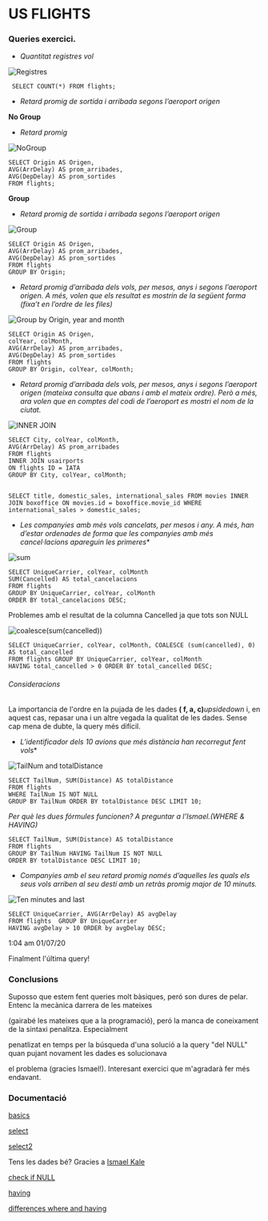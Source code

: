 # US FLIGHTS

### Queries exercici.

 * _Quantitat registres vol_

 ![Registres](https://imgur.com/MFLfSdz.png)

     SELECT COUNT(*) FROM flights;

 * _Retard promig de sortida i arribada segons l’aeroport origen_

 **No Group**

 * _Retard promig_

![NoGroup](https://imgur.com/Nro1UV1.png)

    SELECT Origin AS Origen, 
    AVG(ArrDelay) AS prom_arribades, 
    AVG(DepDelay) AS prom_sortides 
    FROM flights;

**Group**

* _Retard promig de sortida i arribada segons l’aeroport origen_

![Group](https://imgur.com/OiGMcAJ.png)
           

    SELECT Origin AS Origen, 
    AVG(ArrDelay) AS prom_arribades, 
    AVG(DepDelay) AS prom_sortides 
    FROM flights 
    GROUP BY Origin;

* _Retard promig d’arribada dels vols, per mesos, anys i segons l’aeroport origen. A més, volen que els resultat es mostrin de la següent forma (fixa’t en l’ordre de les files)_    

![Group by Origin, year and month](https://imgur.com/zKCYncK.png)

    SELECT Origin AS Origen,
    colYear, colMonth,
    AVG(ArrDelay) AS prom_arribades,
    AVG(DepDelay) AS prom_sortides
    FROM flights
    GROUP BY Origin, colYear, colMonth;

* _Retard promig d’arribada dels vols, per mesos, anys i segons l’aeroport origen (mateixa consulta que abans i amb el mateix ordre). Però a més, ara volen que en comptes del codi de l’aeroport es mostri el nom de la ciutat._    

![INNER JOIN](https://imgur.com/yh8F7Qf.png)

    SELECT City, colYear, colMonth, 
    AVG(ArrDelay) AS prom_arribades
    FROM flights
    INNER JOIN usairports
    ON flights ID = IATA
    GROUP BY City, colYear, colMonth; 


    SELECT title, domestic_sales, international_sales FROM movies INNER JOIN boxoffice ON movies.id = boxoffice.movie_id WHERE international_sales > domestic_sales;

* _Les companyies amb més vols cancelats, per mesos i any. A més, han d’estar ordenades de forma que les companyies amb més cancel·lacions apareguin les primeres_*

![sum](https://imgur.com/WACdPCE.png)

    SELECT UniqueCarrier, colYear, colMonth
    SUM(Cancelled) AS total_cancelacions
    FROM flights 
    GROUP BY UniqueCarrier, colYear, colMonth
    ORDER BY total_cancelacions DESC;

Problemes amb el resultat de la columna Cancelled ja que tots son NULL

![coalesce(sum(cancelled))](https://imgur.com/Qnz50au.png)

    SELECT UniqueCarrier, colYear, colMonth, COALESCE (sum(cancelled), 0) AS total_cancelled 
    FROM flights GROUP BY UniqueCarrier, colYear, colMonth 
    HAVING total_cancelled > 0 ORDER BY total_cancelled DESC;

###### Consideracions

La importancia de l'ordre en la pujada de les dades **( f, a, c)**_upsidedown_ i, en aquest cas, repasar una i un altre vegada la qualitat de les dades. Sense cap mena de dubte, la query més difícil.

* _L’identificador dels 10 avions que més distància han recorregut fent vols_*

![TailNum and totalDistance](https://imgur.com/AuxVrsQ.png)

    SELECT TailNum, SUM(Distance) AS totalDistance 
    FROM flights 
    WHERE TailNum IS NOT NULL 
    GROUP BY TailNum ORDER BY totalDistance DESC LIMIT 10;

 _Per què les dues fórmules funcionen? A preguntar a l'Ismael.(WHERE & HAVING)_

    SELECT TailNum, SUM(Distance) AS totalDistance 
    FROM flights 
    GROUP BY TailNum HAVING TailNum IS NOT NULL
    ORDER BY totalDistance DESC LIMIT 10;

* _Companyies amb el seu retard promig només d’aquelles les quals els seus vols arriben al seu destí amb un retràs promig major de 10 minuts._

![Ten minutes and last](https://imgur.com/uFLq3Rd.png)

    SELECT UniqueCarrier, AVG(ArrDelay) AS avgDelay 
    FROM flights  GROUP BY UniqueCarrier 
    HAVING avgDelay > 10 ORDER by avgDelay DESC;

1:04 am 01/07/20

Finalment l'última query!

### Conclusions

Suposso que estem fent queries molt bàsiques, peró son dures de pelar. Entenc la mecànica darrera de les mateixes 

(gairabé les mateixes que a la programació), peró la manca de coneixament de la sintaxi penalitza. Especialment 

penatlizat en temps per la búsqueda d'una solució a la query "del NULL" quan pujant novament les dades es solucionava 

el problema (gracies Ismael!). Interesant exercici que m'agradarà fer més endavant.


### Documentació

[basics](https://sqlbolt.com/lesson/select_queries_introduction)

[select](https://www.youtube.com/watch?v=YufocuHbYZo)

[select2](https://www.youtube.com/watch?v=9yeOJ0ZMUYw)

Tens les dades bé? Gracies a [Ismael Kale](https://www.linkedin.com/in/ismael-kale-programador-php-angular-ab155372/?originalSubdomain=es)

[check if NULL](https://www.w3schools.com/sql/sql_null_values.asp)

[having](https://www.dofactory.com/sql/having) 

[differences where and having](https://www.sqltutorial.org/sql-having/)




